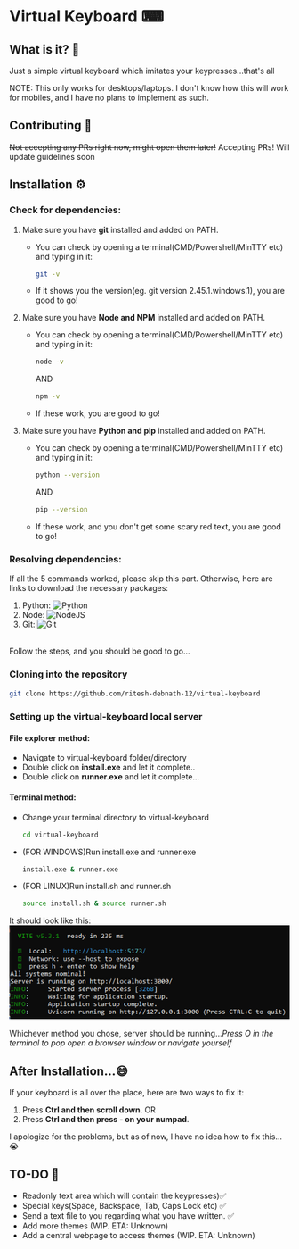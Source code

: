 # Virtual Keyboard ⌨

## What is it? 🤔

Just a simple virtual keyboard which imitates your keypresses...that's all

NOTE: This only works for desktops/laptops. I don't know how this will work for mobiles, and I have no plans to implement as such.

## Contributing 👋

~~Not accepting any PRs right now, might open them later!~~
Accepting PRs! Will update guidelines soon

## Installation ⚙
### Check for dependencies:

1) Make sure you have **git** installed and added on PATH.
   
   - You can check by opening a terminal(CMD/Powershell/MinTTY etc) and typing in it:
     ```bash
     git -v
     ```
   - If it shows you the version(eg. git version 2.45.1.windows.1), you are good to go!
2) Make sure you have **Node and NPM** installed and added on PATH.
   
   - You can check by opening a terminal(CMD/Powershell/MinTTY etc) and typing in it:
     ```bash
     node -v
     ```
     AND
     ```bash
     npm -v
     ```
   - If these work, you are good to go!
3) Make sure you have **Python and pip** installed and added on PATH.
   
   - You can check by opening a terminal(CMD/Powershell/MinTTY etc) and typing in it:
      ```bash
      python --version
      ```
      AND
      ```bash
      pip --version
      ```
   - If these work, and you don't get some scary red text, you are good to go!
### Resolving dependencies:

If all the 5 commands worked, please skip this part.
Otherwise, here are links to download the necessary packages:
1) Python: ![Python](https://img.shields.io/badge/python-install-yellow?style=plastic&logo=python&link=https%3A%2F%2Fwww.python.org%2Fdownloads%2F)
2) Node: ![NodeJS](https://img.shields.io/badge/node-install-%235FA04E?style=plastic&logo=nodedotjs&link=https%3A%2F%2Fnodejs.org%2Fen%2Fdownload%2Fpackage-manager%2Fcurrent)
3) Git: ![Git](https://img.shields.io/badge/git-install-%23F05032?style=plastic&logo=git&link=https%3A%2F%2Fgit-scm.com%2Fdownloads)
<br>
Follow the steps, and you should be good to go...

### Cloning into the repository

```bash
git clone https://github.com/ritesh-debnath-12/virtual-keyboard
```

### Setting up the virtual-keyboard local server

#### File explorer method:
  - Navigate to virtual-keyboard folder/directory
  - Double click on **install.exe** and let it complete..
  - Double click on **runner.exe** and let it complete...

#### Terminal method:
  - Change your terminal directory to virtual-keyboard
    ```bash
    cd virtual-keyboard
    ```
  - (FOR WINDOWS)Run install.exe and runner.exe
    ```bash
    install.exe & runner.exe
    ```
  - (FOR LINUX)Run install.sh and runner.sh
    ```bash
    source install.sh & source runner.sh
    ```
It should look like this: <br>
![](docs/images/vite-run-success.png)

Whichever method you chose, server should be running...*Press O in the terminal to pop open a browser window* or *navigate yourself*

## After Installation...😅

If your keyboard is all over the place, here are two ways to fix it:
1) Press **Ctrl and then scroll down**.
                 OR
2) Press **Ctrl and then press - on your numpad**.

I apologize for the problems, but as of now, I have no idea how to fix this... 😭

## TO-DO 📃

- Readonly text area which will contain the keypresses)✅
- Special keys(Space, Backspace, Tab, Caps Lock etc) ✅
- Send a text file to you regarding what you have written. ✅
- Add more themes (WIP. ETA: Unknown)
- Add a central webpage to access themes (WIP. ETA: Unknown) 
